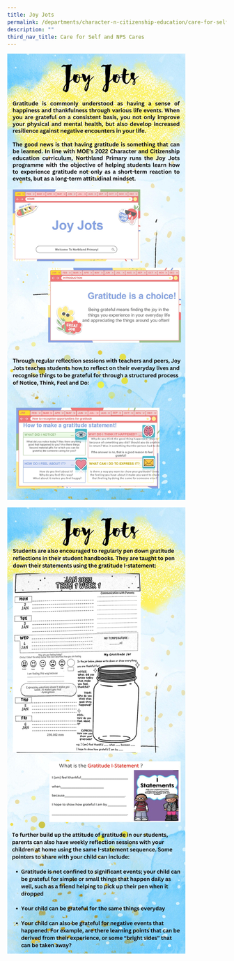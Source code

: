 ```yaml
---
title: Joy Jots
permalink: /departments/character-n-citizenship-education/care-for-self/joy-jots/
description: ""
third_nav_title: Care for Self and NPS Cares
---
```

![](/images/page%203%20joy%20jots%20part%201.jpg)

![](/images/page%204%20joy%20jots%20part%202.jpg)